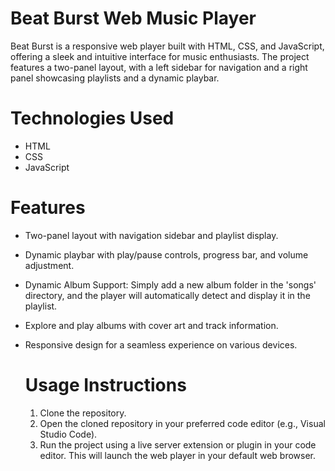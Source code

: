 # Beat Burst Web Music Player
Beat Burst is a responsive web player built with HTML, CSS, and JavaScript, offering a sleek and intuitive interface for music enthusiasts. The project features a two-panel layout, with a left sidebar for navigation and a right panel showcasing playlists and a dynamic playbar.

# Technologies Used
* HTML
* CSS
* JavaScript

# Features
* Two-panel layout with navigation sidebar and playlist display.
* Dynamic playbar with play/pause controls, progress bar, and volume adjustment.
* Dynamic Album Support: Simply add a new album folder in the 'songs' directory, and the player will automatically detect and display it in the playlist.
* Explore and play albums with cover art and track information.
* Responsive design for a seamless experience on various devices.

  # Usage Instructions
  1. Clone the repository.
  2. Open the cloned repository in your preferred code editor (e.g., Visual Studio Code).
  3. Run the project using a live server extension or plugin in your code editor. This will launch the web player in your default web browser.
